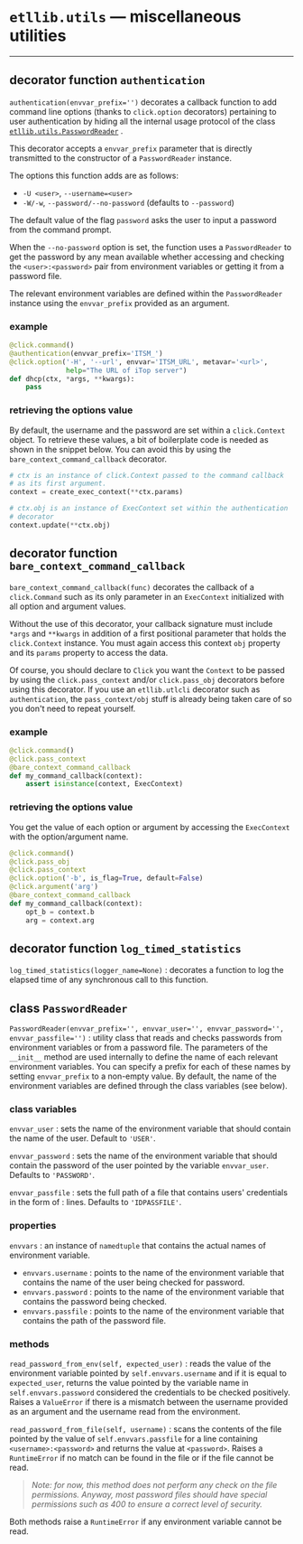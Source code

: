 # `etllib.utils` — miscellaneous utilities
---

## decorator function `authentication`
`authentication(envvar_prefix='')`
 decorates a callback function to add command line options (thanks to
`click.option` decorators) pertaining to user
authentication by hiding all the internal usage protocol of the class
[`etllib.utils.PasswordReader`](#bookmark1) .

This decorator accepts a `envvar_prefix` parameter that is directly 
transmitted to the constructor of a `PasswordReader` instance.

The options this function adds are as follows:

* `-U <user>`, `--username=<user>`
* `-W/-w`, `--password/--no-password` (defaults to `--password`)

The default value of the flag `password` asks the user to input a 
password from the command prompt.

When the `--no-password` option is set, the function uses a 
`PasswordReader` to get the password by any mean available whether
accessing and checking the `<user>:<password>` pair from environment 
variables or getting it from a password file.

The relevant environment variables are defined within the 
`PasswordReader` instance using the `envvar_prefix` provided as an 
argument.

### example

``` python
@click.command()
@authentication(envvar_prefix='ITSM_')
@click.option('-H', '--url', envvar='ITSM_URL', metavar='<url>',
              help="The URL of iTop server")
def dhcp(ctx, *args, **kwargs):
    pass
```

### retrieving the options value
By default, the username and the password are set within a 
`click.Context` object. To retrieve these values, a bit of boilerplate
code is needed as shown in the snippet below. You can avoid this by 
using the `bare_context_command_callback` decorator.

``` python
# ctx is an instance of click.Context passed to the command callback
# as its first argument.
context = create_exec_context(**ctx.params)

# ctx.obj is an instance of ExecContext set within the authentication
# decorator
context.update(**ctx.obj)
```

## decorator function `bare_context_command_callback`
`bare_context_command_callback(func)`
decorates the callback of a `click.Command` such as its only
parameter in an `ExecContext` initialized with
all option and argument values.

Without the use of this decorator, your callback signature must include
`*args` and `**kwargs` in addition of a first positional parameter
that holds the `click.Context` instance. You must again access this
context `obj` property and its `params` property to access the data.

Of course, you should declare to `Click` you want the `Context` to be 
passed by using the `click.pass_context` and/or `click.pass_obj` 
decorators before using this 
decorator. If you use an `etllib.utlcli` decorator such as `authentication`, the 
`pass_context/obj` stuff is already being taken care of so you don't 
need to repeat yourself.

### example
``` python
@click.command()
@click.pass_context
@bare_context_command_callback
def my_command_callback(context):
    assert isinstance(context, ExecContext)
```

### retrieving the options value
You get the value of each option or argument by accessing the 
`ExecContext` with the option/argument name.

``` python
@click.command()
@click.pass_obj
@click.pass_context
@click.option('-b', is_flag=True, default=False)
@click.argument('arg')
@bare_context_command_callback
def my_command_callback(context):
    opt_b = context.b
    arg = context.arg
```

## decorator function `log_timed_statistics`
`log_timed_statistics(logger_name=None)`
: decorates a function to log the elapsed time of any synchronous 
call to this function.

<a name="bookmark1"></a>
## class `PasswordReader`
`PasswordReader(envvar_prefix='', envvar_user='', envvar_password='', 
envvar_passfile='')`
: utility class that reads and checks passwords from environment
variables or from a password file. The parameters of the `__init__`
method are used internally to define the name of each relevant
 environment variables. You can specify a prefix for each of these
 names by setting `envvar_prefix` to a non-empty value. By default, 
 the name of the environment variables are defined through the class
 variables (see below).

### class variables

`envvar_user`
: sets the name of the environment variable that should contain the 
name of the user. Default to `'USER'`.
 
`envvar_password`
: sets the name of the environment variable that should contain the
password of the user pointed by the variable `envvar_user`. Defaults 
to `'PASSWORD'`.
  
`envvar_passfile`
 : sets the full path of a file that contains users' credentials in the 
 form of <user>:<password> lines. Defaults to `'IDPASSFILE'`.

### properties

`envvars` 
: an instance of `namedtuple` that contains the actual names of
environment variable.

* `envvars.username` : points to the name of the environment variable
that contains the name of the user being checked for password.
* `envvars.password` : points to the name of the environment variable
that contains the password being checked.
* `envvars.passfile` : points to the name of the environment variable
that contains the path of the password file.

### methods

`read_password_from_env(self, expected_user)`
: reads the value of the environment variable pointed by 
`self.envvars.username` and if it is equal to `expected_user`, returns
the value pointed by the variable name in `self.envvars.password`
considered the credentials to be checked positively. Raises a 
`ValueError` if there is a mismatch between the username provided as an
argument and the username read from the environment.

`read_password_from_file(self, username)`
: scans the contents of the file pointed by the value of 
`self.envvars.passfile` for a line containing `<username>:<password>`
and returns the value at `<password>`. Raises a `RuntimeError` if no
match can be found in the file or if the file cannot be read.

> *Note: for now, this method does not perform any check on the file
> permissions. Anyway, most password files should have special
> permissions such as 400 to ensure a correct level of security.*

Both methods raise a `RuntimeError` if any environment variable cannot
be read. 
